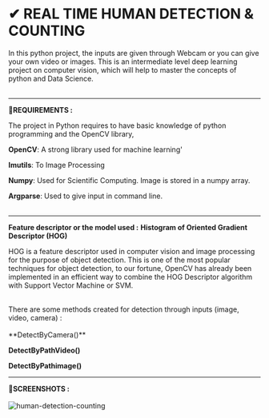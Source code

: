 # ✔ REAL TIME HUMAN DETECTION & COUNTING

In this python project, the inputs are given through Webcam or you can give your own video or images. This is an intermediate level deep learning project on computer vision, which will help to master the concepts of python and Data Science.
<br><br>
***
**📌REQUIREMENTS :**

The project in Python requires to have basic knowledge of python programming and the OpenCV library,

**OpenCV**: A strong library used for machine learning'

**Imutils**: To Image Processing

**Numpy**: Used for Scientific Computing. Image is stored in a numpy array.

**Argparse**: Used to give input in command line.
<br><br>
***
**Feature descriptor or the model used :**
**Histogram of Oriented Gradient Descriptor (HOG)**

HOG is a feature descriptor used in computer vision and image processing for the purpose of object detection. This is one of the most popular techniques for object detection, to our fortune, OpenCV has already been implemented in an efficient way to combine the HOG Descriptor algorithm with Support Vector Machine or SVM.

<br>
There are some methods created for detection through inputs (image, video, camera) :
 <br><br>
 **DetectByCamera()**
 
 **DetectByPathVideo()**
 
 **DetectByPathimage()**
***
**📌SCREENSHOTS :**
<br><br>
![human-detection-counting](https://github.com/Shivam-Ranpise/Human-Detection-and-Counting/assets/99407071/5f46dfdd-b689-46eb-916c-2f7264cd4e15)
